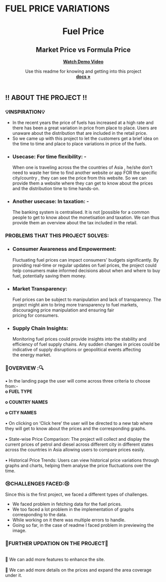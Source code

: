 # FUEL PRICE VARIATIONS
<!--<br /> -->
<div align="center">
  <a href="https://github.com/sayantika01/4bytes/">
    
  </a>

  # Fuel Price
  ## Market Price vs Formula Price 

  <b><a align="center" href="https://www.youtube.com/watch?v=AWZpPUwqZ2s">Watch Demo Video</a></b>  <!--______ ISHITA -->
  <br/>
  <p align="center">
    Use this readme for knowing and getting into this project
    <br />
    <a href="https://github.com/arnab2001/Ledged"><strong>docs »</strong></a>   <!--______ tiyasha -->
    <br />
    <br />
  </p>
</div>

## !! ABOUT THE PROJECT !!

<!-- VEDIO OR SCREENSHOT -->

### <b>💡__INSPIRATION__💡</b>
-	In the recent years the price of fuels has increased at a high rate and there has been a great variation in price from place to place. Users are unaware about the distribution that are included in the retail price.
-	So we came up with this project to let the customers get a brief idea on the time to time and place to place variations in price of the fuels.
-	<H3>Usecase: For time flexibility: -</H3> When one is traveling across the the countries of Asia , he/she don't need to waste her time to find another website or app FOR the specific city/country , they can see the price from this website. So we can provide them a website where they can get to know about the prices and the distribution time to time hands-on.
-	<H3>Another usecase: In taxation: -</H3> The banking system is centralised. It is not [possible for a common people to get to know about the monetisation and taxation. We can thus provide them an overview about the tax included in the retail.

### PROBLEMS THAT THIS PROJECT SOLVES:
- <H3>Consumer Awareness and Empowerment:</H3> Fluctuating fuel prices can impact consumers' budgets significantly. By providing real-time or regular updates on fuel prices, the project could help consumers make informed decisions about when and where to buy fuel, potentially saving them money.

- <H3>Market Transparency:</H3> Fuel prices can be subject to manipulation and lack of transparency. The project might aim to bring more transparency to fuel markets, discouraging price manipulation and ensuring fair pricing for consumers.

- <H3>Supply Chain Insights:</H3> Monitoring fuel prices could provide insights into the stability and efficiency of fuel supply chains. Any sudden changes in prices could be indicative of supply disruptions or geopolitical events affecting the energy market.

### 🔎OVERVIEW :🔍
•	In the landing page the user will come across three criteria to choose from:- 
    <br><b>o	FUEL TYPE</b></br>
    <br><b>o	COUNTRY NAMES</b></br>
    <br><b>o	CITY NAMES</b></br>
<br>•	On clicking on ‘Click here’ the user will be directed to a new tab where they will get to know about the prices and the corresponding graphs.</br>
<br>•	State-wise Price Comparison: The project will collect and display the current prices of petrol and diesel across different city in different states across the countries in Asia allowing users to compare prices easily.</br>
<br>•	Historical Price Trends: Users can view historical price variations through graphs and charts, helping them analyse the price fluctuations over the time.</br>

### 😢CHALLENGES FACED:😢
Since this is the first project, we faced a different types of challenges.
-	We faced problem in fetching data for the fuel prices.
-	We too faced a lot problem in the implementation of graphs corresponding to the data.
-	While working on it there was multiple errors to handle.
-	Going so far, in the case of readme I faced problem in previewing the image.

### 🎯FURTHER UPDATION ON THE PROJECT🎯
  <br>	We can add more features to enhance the site.</br>
  <br>	We can add more details on the prices and expand the area coverage under it.</br>



        







